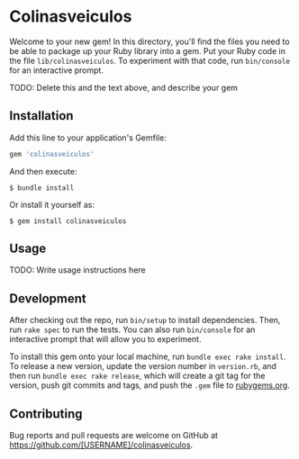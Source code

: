 # Colinasveiculos

Welcome to your new gem! In this directory, you'll find the files you need to be able to package up your Ruby library into a gem. Put your Ruby code in the file `lib/colinasveiculos`. To experiment with that code, run `bin/console` for an interactive prompt.

TODO: Delete this and the text above, and describe your gem

## Installation

Add this line to your application's Gemfile:

```ruby
gem 'colinasveiculos'
```

And then execute:

    $ bundle install

Or install it yourself as:

    $ gem install colinasveiculos

## Usage

TODO: Write usage instructions here

## Development

After checking out the repo, run `bin/setup` to install dependencies. Then, run `rake spec` to run the tests. You can also run `bin/console` for an interactive prompt that will allow you to experiment.

To install this gem onto your local machine, run `bundle exec rake install`. To release a new version, update the version number in `version.rb`, and then run `bundle exec rake release`, which will create a git tag for the version, push git commits and tags, and push the `.gem` file to [rubygems.org](https://rubygems.org).

## Contributing

Bug reports and pull requests are welcome on GitHub at https://github.com/[USERNAME]/colinasveiculos.

